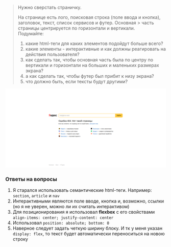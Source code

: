 > Нужно сверстать страничку.  
> 
> На странице есть лого, поисковая строка (поле ввода и кнопка), заголовок, текст, список сервисов и футер. Основная > часть страницы центрируется по горизонтали и вертикали.  
> Подумайте:  
> 1. какие html-теги для каких элементов подойдут больше всего?
> 2. какие элементы - интерактивные и как должны реагировать на действия пользователя?
> 3. как сделать так, чтобы основная часть была по центру по вертикали и горизонтали на больших и маленьких размерах экрана?
> 4. а как сделать так, чтобы футер был прибит к низу экрана?
> 5. что должно быть, если тексты будут другими?  

![task image](task.png)

### Ответы на вопросы
1. Я старался использовать семантические html-теги. Например: `section`, `article` и `nav`
2. Интерактивными являются поле вводе, кнопка и, возможно, ссылки (но я не уверен, можно ли их считать интерактивом)
3. Для позиционирования я использовал **flexbox** с его свойствами `align-items: center; justify-content: center`
4. Использовал `position: absolute; bottom: 0`
5. Наверное следует задать четкую ширину блоку. И тк у меня указан `display: flex`, то текст будет автоматически переноситься на новою строку
